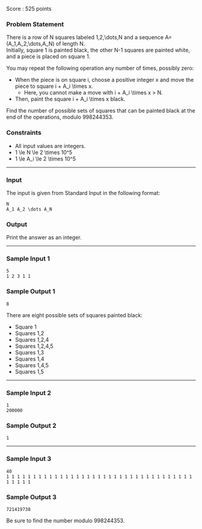 Score : 525 points

### Problem Statement

There is a row of N squares labeled 1,2,\dots,N and a sequence A=(A\_1,A\_2,\dots,A\_N) of length N.  
Initially, square 1 is painted black, the other N-1 squares are painted white, and a piece is placed on square 1.

You may repeat the following operation any number of times, possibly zero:

* When the piece is on square i, choose a positive integer x and move the piece to square i + A\_i \times x.
  + Here, you cannot make a move with i + A\_i \times x > N.
* Then, paint the square i + A\_i \times x black.

Find the number of possible sets of squares that can be painted black at the end of the operations, modulo 998244353.

### Constraints

* All input values are integers.
* 1 \le N \le 2 \times 10^5
* 1 \le A\_i \le 2 \times 10^5

---

### Input

The input is given from Standard Input in the following format:

```
N
A_1 A_2 \dots A_N
```

### Output

Print the answer as an integer.

---

### Sample Input 1

```
5
1 2 3 1 1
```

### Sample Output 1

```
8
```

There are eight possible sets of squares painted black:

* Square 1
* Squares 1,2
* Squares 1,2,4
* Squares 1,2,4,5
* Squares 1,3
* Squares 1,4
* Squares 1,4,5
* Squares 1,5

---

### Sample Input 2

```
1
200000
```

### Sample Output 2

```
1
```

---

### Sample Input 3

```
40
1 1 1 1 1 1 1 1 1 1 1 1 1 1 1 1 1 1 1 1 1 1 1 1 1 1 1 1 1 1 1 1 1 1 1 1 1 1 1 1
```

### Sample Output 3

```
721419738
```

Be sure to find the number modulo 998244353.